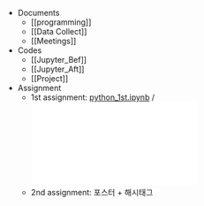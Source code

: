 - Documents
	- [[programming]]
	- [[Data Collect]]
	- [[Meetings]]
- Codes
	- [[Jupyter_Bef]]
	- [[Jupyter_Aft]]
	- [[Project]]
- Assignment
	- 1st assignment: [python_1st.ipynb](../assets/python_1st_1710944703786_0.ipynb) / ![Assignment1_Python.pdf](../assets/Assignment1_Python_1710944706104_0.pdf)
	- 2nd assignment: 포스터 + 해시태그